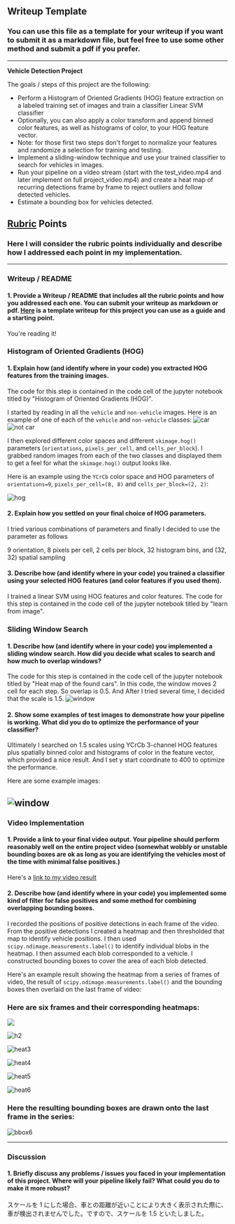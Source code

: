 ## Writeup Template
### You can use this file as a template for your writeup if you want to submit it as a markdown file, but feel free to use some other method and submit a pdf if you prefer.

---

**Vehicle Detection Project**

The goals / steps of this project are the following:

* Perform a Histogram of Oriented Gradients (HOG) feature extraction on a labeled training set of images and train a classifier Linear SVM classifier
* Optionally, you can also apply a color transform and append binned color features, as well as histograms of color, to your HOG feature vector.
* Note: for those first two steps don't forget to normalize your features and randomize a selection for training and testing.
* Implement a sliding-window technique and use your trained classifier to search for vehicles in images.
* Run your pipeline on a video stream (start with the test_video.mp4 and later implement on full project_video.mp4) and create a heat map of recurring detections frame by frame to reject outliers and follow detected vehicles.
* Estimate a bounding box for vehicles detected.

[//]: # (Image References)
[car_image]: .vehicles/GTI_MiddleClose/image0000.png
[notcar_image]: ./examples/car_not_car.png
[image2]: ./examples/HOG_example.jpg
[image3]: ./examples/sliding_windows.jpg
[image4]: ./examples/sliding_window.jpg
[image5]: ./examples/bboxes_and_heat.png
[image6]: ./examples/labels_map.png
[image7]: ./examples/output_bboxes.png
[video1]: ./project_video.mp4

## [Rubric](https://review.udacity.com/#!/rubrics/513/view) Points
### Here I will consider the rubric points individually and describe how I addressed each point in my implementation.  

---
### Writeup / README

#### 1. Provide a Writeup / README that includes all the rubric points and how you addressed each one.  You can submit your writeup as markdown or pdf.  [Here](https://github.com/udacity/CarND-Vehicle-Detection/blob/master/writeup_template.md) is a template writeup for this project you can use as a guide and a starting point.  

You're reading it!

### Histogram of Oriented Gradients (HOG)

#### 1. Explain how (and identify where in your code) you extracted HOG features from the training images.

The code for this step is contained in the code cell of the jupyter notebook titled by "Histogram of Oriented Gradients (HOG)".  

I started by reading in all the `vehicle` and `non-vehicle` images.  Here is an example of one of each of the `vehicle` and `non-vehicle` classes:
![car](vehicles/GTI_MiddleClose/image0000.png)
![not car](non-vehicles/GTI/image7.png)

I then explored different color spaces and different `skimage.hog()` parameters (`orientations`, `pixels_per_cell`, and `cells_per_block`).  I grabbed random images from each of the two classes and displayed them to get a feel for what the `skimage.hog()` output looks like.

Here is an example using the `YCrCb` color space and HOG parameters of `orientations=9`, `pixels_per_cell=(8, 8)` and `cells_per_block=(2, 2)`:

![hog](output_images/hog_car_notcar.png)

#### 2. Explain how you settled on your final choice of HOG parameters.

I tried various combinations of parameters and finally I decided to use the parameter as follows

 9 orientation,  8 pixels per cell, 2 cells per block, 32 histogram bins, and (32, 32) spatial sampling

#### 3. Describe how (and identify where in your code) you trained a classifier using your selected HOG features (and color features if you used them).

I trained a linear SVM using HOG features and color features.
The code for this step is contained in the code cell of the jupyter notebook titled by "learn from image".

### Sliding Window Search

#### 1. Describe how (and identify where in your code) you implemented a sliding window search.  How did you decide what scales to search and how much to overlap windows?

The code for this step is contained in the code cell of the jupyter notebook titled by "Heat map of the found cars".
In this code, the window moves 2 cell for each step. So overlap is 0.5.
And After I tried several time, I decided that the scale is 1.5.
![window](output_images/window.png)

#### 2. Show some examples of test images to demonstrate how your pipeline is working.  What did you do to optimize the performance of your classifier?

Ultimately I searched on 1.5 scales using YCrCb 3-channel HOG features plus spatially binned color and histograms of color in the feature vector, which provided a nice result.  And I set y start coordinate to 400 to optimize the performance.

Here are some example images:

![window](output_images/slidwindowexample.png)
---

### Video Implementation

#### 1. Provide a link to your final video output.  Your pipeline should perform reasonably well on the entire project video (somewhat wobbly or unstable bounding boxes are ok as long as you are identifying the vehicles most of the time with minimal false positives.)
Here's a [link to my video result](https://github.com/vilion/CarND-Vehichle-Detection/blob/master/test.mp4)


#### 2. Describe how (and identify where in your code) you implemented some kind of filter for false positives and some method for combining overlapping bounding boxes.

I recorded the positions of positive detections in each frame of the video.  From the positive detections I created a heatmap and then thresholded that map to identify vehicle positions.  I then used `scipy.ndimage.measurements.label()` to identify individual blobs in the heatmap.  I then assumed each blob corresponded to a vehicle.  I constructed bounding boxes to cover the area of each blob detected.  

Here's an example result showing the heatmap from a series of frames of video, the result of `scipy.ndimage.measurements.label()` and the bounding boxes then overlaid on the last frame of video:

### Here are six frames and their corresponding heatmaps:

![](output_images/heat1.png)

![h2](output_images/heat2.png)

![heat3](output_images/heat3.png)

![heat4](output_images/heat4.png)

![heat5](output_images/heat5.png)

![heat6](output_images/heat6.png)

### Here the resulting bounding boxes are drawn onto the last frame in the series:
![bbox6](output_images/bbox6.png)

---

### Discussion

#### 1. Briefly discuss any problems / issues you faced in your implementation of this project.  Where will your pipeline likely fail?  What could you do to make it more robust?

スケールを 1 にした場合、車との距離が近いことにより大きく表示された際に、車が検出されませんでした。ですので、スケールを 1.5 といたしました。
